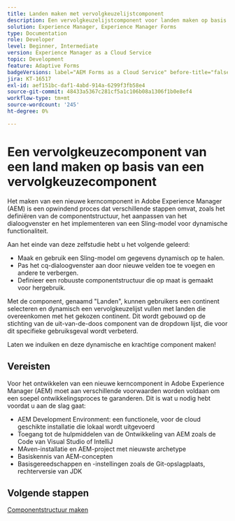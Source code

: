 ```yaml
---
title: Landen maken met vervolgkeuzelijstcomponent
description: Een vervolgkeuzelijstcomponent voor landen maken op basis van een kernonderdeelcomponent voor naamformulieren.
solution: Experience Manager, Experience Manager Forms
type: Documentation
role: Developer
level: Beginner, Intermediate
version: Experience Manager as a Cloud Service
topic: Development
feature: Adaptive Forms
badgeVersions: label="AEM Forms as a Cloud Service" before-title="false"
jira: KT-16517
exl-id: aef151bc-daf1-4abd-914a-6299f3fb58e4
source-git-commit: 48433a5367c281cf5a1c106b08a1306f1b0e8ef4
workflow-type: tm+mt
source-wordcount: '245'
ht-degree: 0%

---
```


# Een vervolgkeuzecomponent van een land maken op basis van een vervolgkeuzecomponent

Het maken van een nieuwe kerncomponent in Adobe Experience Manager (AEM) is een opwindend proces dat verschillende stappen omvat, zoals het definiëren van de componentstructuur, het aanpassen van het dialoogvenster en het implementeren van een Sling-model voor dynamische functionaliteit.

Aan het einde van deze zelfstudie hebt u het volgende geleerd:

* Maak en gebruik een Sling-model om gegevens dynamisch op te halen.
* Pas het cq-dialoogvenster aan door nieuwe velden toe te voegen en andere te verbergen.
* Definieer een robuuste componentstructuur die op maat is gemaakt voor hergebruik.

Met de component, genaamd &quot;Landen&quot;, kunnen gebruikers een continent selecteren en dynamisch een vervolgkeuzelijst vullen met landen die overeenkomen met het gekozen continent. Dit wordt gebouwd op de stichting van de uit-van-de-doos component van de dropdown lijst, die voor dit specifieke gebruiksgeval wordt verbeterd.

Laten we induiken en deze dynamische en krachtige component maken!

## Vereisten

Voor het ontwikkelen van een nieuwe kerncomponent in Adobe Experience Manager (AEM) moet aan verschillende voorwaarden worden voldaan om een soepel ontwikkelingsproces te garanderen. Dit is wat u nodig hebt voordat u aan de slag gaat:

* AEM Development Environment: een functionele, voor de cloud geschikte installatie die lokaal wordt uitgevoerd
* Toegang tot de hulpmiddelen van de Ontwikkeling van AEM zoals de Code van Visual Studio of IntelliJ
* MAven-installatie en AEM-project met nieuwste archetype
* Basiskennis van AEM-concepten
* Basisgereedschappen en -instellingen zoals de Git-opslagplaats, rechterversie van JDK


## Volgende stappen

[Componentstructuur maken](./component.md)
